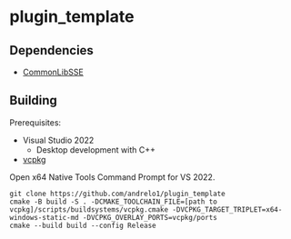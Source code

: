 # plugin_template
## Dependencies
- [CommonLibSSE](https://github.com/Ryan-rsm-McKenzie/CommonLibSSE)
## Building
Prerequisites:
- Visual Studio 2022
  - Desktop development with C++
- [vcpkg](https://github.com/microsoft/vcpkg)

Open x64 Native Tools Command Prompt for VS 2022.
```
git clone https://github.com/andrelo1/plugin_template
cmake -B build -S . -DCMAKE_TOOLCHAIN_FILE=[path to vcpkg]/scripts/buildsystems/vcpkg.cmake -DVCPKG_TARGET_TRIPLET=x64-windows-static-md -DVCPKG_OVERLAY_PORTS=vcpkg/ports
cmake --build build --config Release

